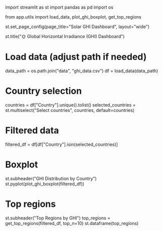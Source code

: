 import streamlit as st
import pandas as pd
import os

from app.utils import load_data, plot_ghi_boxplot, get_top_regions

st.set_page_config(page_title="Solar GHI Dashboard", layout="wide")

st.title("🌞 Global Horizontal Irradiance (GHI) Dashboard")

# Load data (adjust path if needed)
data_path = os.path.join("data", "ghi_data.csv")
df = load_data(data_path)

# Country selection
countries = df["Country"].unique().tolist()
selected_countries = st.multiselect("Select countries", countries, default=countries)

# Filtered data
filtered_df = df[df["Country"].isin(selected_countries)]

# Boxplot
st.subheader("GHI Distribution by Country")
st.pyplot(plot_ghi_boxplot(filtered_df))

# Top regions
st.subheader("Top Regions by GHI")
top_regions = get_top_regions(filtered_df, top_n=10)
st.dataframe(top_regions)
